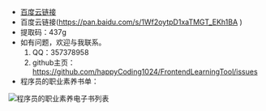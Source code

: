 - [百度云链接](https://pan.baidu.com/s/1Wf2oytpD1xaTMGT_EKh1BA )
- 百度云链接(https://pan.baidu.com/s/1Wf2oytpD1xaTMGT_EKh1BA )
- 提取码：437g
- 如有问题，欢迎与我联系。
  1. QQ：357378958
  2. github主页：https://github.com/happyCoding1024/FrontendLearningTool/issues
- 程序员的职业素养书单：
  
 ![程序员的职业素养电子书列表](https://happycoding1024.github.io/FrontendLearningTool/img/电子书列表/程序员的职业素养.png)
